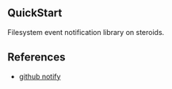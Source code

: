 ## QuickStart

Filesystem event notification library on steroids.

 

## References 
- [github notify](https://github.com/rjeczalik/notify)